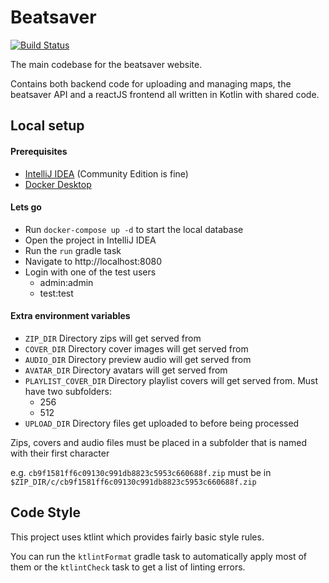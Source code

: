 # Beatsaver

[![Build Status](https://jenkins.kirkstall.top-cat.me/buildStatus/icon?job=Main)](https://jenkins.kirkstall.top-cat.me/view/Beatsaver/job/Main/)

The main codebase for the beatsaver website.

Contains both backend code for uploading and managing maps, the beatsaver API and a reactJS frontend all written in Kotlin with shared code.

## Local setup

#### Prerequisites
- [IntelliJ IDEA](https://www.jetbrains.com/idea/download/) (Community Edition is fine)
- [Docker Desktop](https://www.docker.com/products/docker-desktop)

#### Lets go
- Run `docker-compose up -d` to start the local database
- Open the project in IntelliJ IDEA
- Run the `run` gradle task
- Navigate to http://localhost:8080
- Login with one of the test users
  - admin:admin
  - test:test

#### Extra environment variables
- `ZIP_DIR` Directory zips will get served from
- `COVER_DIR` Directory cover images will get served from
- `AUDIO_DIR` Directory preview audio will get served from
- `AVATAR_DIR` Directory avatars will get served from
- `PLAYLIST_COVER_DIR` Directory playlist covers will get served from. Must have two subfolders:
  - 256
  - 512
- `UPLOAD_DIR` Directory files get uploaded to before being processed

Zips, covers and audio files must be placed in a subfolder that is named with their first character

e.g. `cb9f1581ff6c09130c991db8823c5953c660688f.zip` must be in `$ZIP_DIR/c/cb9f1581ff6c09130c991db8823c5953c660688f.zip`

## Code Style

This project uses ktlint which provides fairly basic style rules.

You can run the `ktlintFormat` gradle task to automatically apply most of them or the `ktlintCheck` task to get a list of linting errors.
